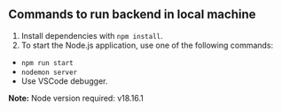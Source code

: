 ## Commands to run backend in local machine
1. Install dependencies with `npm install`.
2. To start the Node.js application, use one of the following commands:
  - `npm run start`
  - `nodemon server`
  - Use VSCode debugger.


**Note:** Node version required: v18.16.1